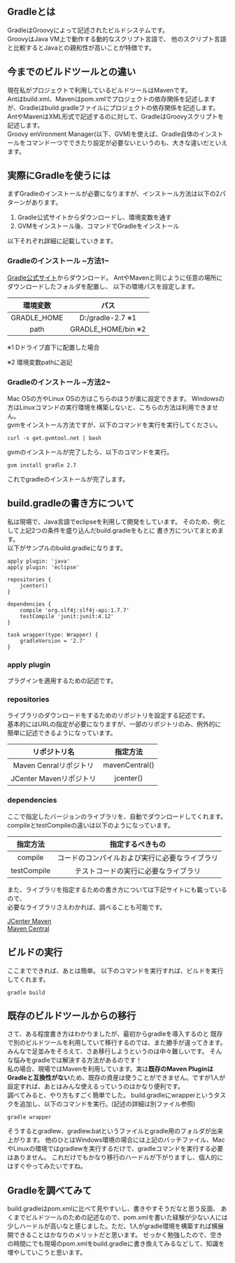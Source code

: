 ## Gradleとは

GradleはGroovyによって記述されたビルドシステムです。  
GroovyはJava VM上で動作する動的なスクリプト言語で、
他のスクリプト言語と比較するとJavaとの親和性が高いことが特徴です。

## 今までのビルドツールとの違い

現在私がプロジェクトで利用しているビルドツールはMavenです。  
Antはbuild.xml、Mavenはpom.xmlでプロジェクトの依存関係を記述しますが、Gradleはbuild.gradleファイルにプロジェクトの依存関係を記述します。AntやMavenはXML形式で記述するのに対して、GradleはGroovyスクリプトを記述します。  
Groovy enVironment Manager(以下、GVM)を使えば、Gradle自体のインストールをコマンド一つでできたり設定が必要ないというのも、大きな違いだといえます。

## 実際にGradleを使うには

まずGradleのインストールが必要になりますが、インストール方法は以下の2パターンがあります。

1. Gradle公式サイトからダウンロードし、環境変数を通す
1. GVMをインストール後、コマンドでGradleをインストール

以下それぞれ詳細に記載していきます。

### Gradleのインストール ~方法1~

[Gradle公式サイト](http://www.gradle.org/ "Gradle公式サイト")からダウンロード。
AntやMavenと同じように任意の場所にダウンロードしたフォルダを配置し、
以下の環境パスを設定します。

|   環境変数   | パス                    |
|:------------:|:----------------------:|
| GRADLE_HOME  |    D:/gradle-2.7 ※1    |
|     path     | GRADLE_HOME/bin ※2     |

※1 Dドライブ直下に配置した場合

※2 環境変数pathに追記

### Gradleのインストール ~方法2~

Mac OSの方やLinux OSの方はこちらのほうが楽に設定できます。 Windowsの方はLinuxコマンドの実行環境を構築しないと、こちらの方法は利用できません。  
gvmをインストール方法ですが、以下のコマンドを実行を実行してください。

```
curl -s get.gvmtool.net | bash
```

gvmのインストールが完了したら、以下のコマンドを実行。

```
gvm install gradle 2.7
```

これでgradleのインストールが完了します。

## build.gradleの書き方について

私は現場で、Java言語でeclipseを利用して開発をしています。
そのため、例として上記2つの条件を盛り込んだbuild.gradleをもとに
書き方についてまとめます。  
以下がサンプルのbuild.gradleになります。


```
apply plugin: 'java'
apply plugin: 'eclipse'

repositories {
    jcenter()
}

dependencies {
    compile 'org.slf4j:slf4j-api:1.7.7'
    testCompile 'junit:junit:4.12'
}

task wrapper(type: Wrapper) {
    gradleVersion = '2.7'
}
```

### apply plugin

プラグインを適用するための記述です。

### repositories

ライブラリのダウンロードをするためのリポジトリを設定する記述です。  
基本的にはURLの指定が必要になりますが、一部のリポジトリのみ、例外的に
簡単に記述できるようになっています。

|      リポジトリ名       |       指定方法        |
|:--------------------:|:---------------------:|
| Maven Cenralリポジトリ  |    mavenCentral()    |
| JCenter Mavenリポジトリ |    jcenter()         |

### dependencies

ここで指定したバージョンのライブラリを、自動でダウンロードしてくれます。
compileとtestCompileの違いは以下のようになっています。

|  指定方法    |       指定するべきもの                 |
|:-----------:|:------------------------------------:|
| compile     |コードのコンパイルおよび実行に必要なライブラリ|
| testCompile |テストコードの実行に必要なライブラリ         |

また、ライブラリを指定するための書き方については下記サイトにも載っているので、<br>
必要なライブラリさえわかれば、調べることも可能です。

[JCenter Maven]( https://bintray.com/bintray/jcenter "JCenter Maven")  
[Maven Central](  http://search.maven.org/ "Maven Central")

## ビルドの実行

ここまでできれば、あとは簡単。
以下のコマンドを実行すれば、ビルドを実行してくれます。

```
gradle build
```

## 既存のビルドツールからの移行

さて、ある程度書き方はわかりましたが、最初からgradleを導入するのと
既存で別のビルドツールを利用していて移行するのでは、また勝手が違ってきます。
みんなで足並みをそろえて、さあ移行しようというのは中々難しいです。
そんな悩みをgradleでは解決する方法があるのです！  
私の場合、現場ではMavenを利用しています。実は**既存のMaven PluginはGradleと互換性がない**ため、既存の資産は使うことができません。ですが1人が設定すれば、あとはみんな使えるっていうのはかなり便利です。  
調べてみると、やり方もすごく簡単でした。
build.gradleにwrapperというタスクを追加し、以下のコマンドを実行。(記述の詳細は別ファイル参照)

```
gradle wrapper
```

そうするとgradlew、gradlew.batというファイルとgradle用のフォルダが出来上がります。
他のひとはWindows環境の場合には上記のバッチファイル、MacやLinuxの環境ではgradlewを実行するだけで、gradleコマンドを実行する必要はありません。
これだけでもかなり移行のハードルが下がりますし、個人的にはすぐやってみたいですね。

## Gradleを調べてみて

build.gradleはpom.xmlに比べて見やすいし、書きやすそうだなと思う反面、
あくまでビルドツールのための記述なので、pom.xmlを書いた経験が少ない人には少しハードルが高いなと感じました。ただ、1人がgradle環境を構築すれば横展開できることはかなりのメリットだと思います。
せっかく勉強したので、空きの時間にでも現場のpom.xmlをbuild.gradleに書き換えてみるなどして、知識を増やしていこうと思います。
